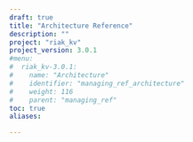 ```yaml
---
draft: true
title: "Architecture Reference"
description: ""
project: "riak_kv"
project_version: 3.0.1
#menu:
#  riak_kv-3.0.1:
#    name: "Architecture"
#    identifier: "managing_ref_architecture"
#    weight: 116
#    parent: "managing_ref"
toc: true
aliases:

---
```


<!-- TODO: Content -->



